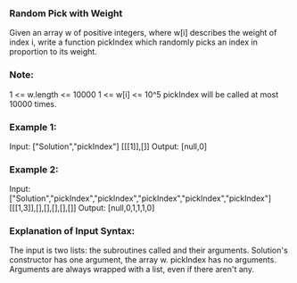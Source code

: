 ### Random Pick with Weight
Given an array w of positive integers, where w[i] describes the weight of index i, write a function pickIndex which randomly picks an index in proportion to its weight.

### Note:
1 <= w.length <= 10000
1 <= w[i] <= 10^5
pickIndex will be called at most 10000 times.

### Example 1:
Input: 
["Solution","pickIndex"]
[[[1]],[]]
Output: [null,0]

### Example 2:
Input: 
["Solution","pickIndex","pickIndex","pickIndex","pickIndex","pickIndex"]
[[[1,3]],[],[],[],[],[]]
Output: [null,0,1,1,1,0]

### Explanation of Input Syntax:
The input is two lists: the subroutines called and their arguments. Solution's constructor has one argument, the array w. pickIndex has no arguments. Arguments are always wrapped with a list, even if there aren't any.